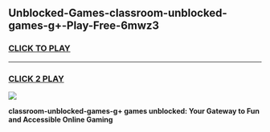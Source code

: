 
## Unblocked-Games-classroom-unblocked-games-g+-Play-Free-6mwz3
<h3>
<a href="https://premium76.site?title=classroom-unblocked-games-g+&ref=10A">CLICK TO PLAY</a></h3>
<hr>

<h3>
<a href="https://premium76.site?title=classroom-unblocked-games-g+&ref=10A">CLICK 2 PLAY</a>
  
</h3>

<a href="https://premium76.site?title=classroom-unblocked-games-g+&ref=10A"><img src="https://clearcache.store/games.png"></a>


**classroom-unblocked-games-g+ games unblocked: Your Gateway to Fun and Accessible Online Gaming**
